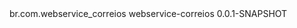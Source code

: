 <dependency>
  			<groupId>br.com.webservice_correios</groupId>
  			<artifactId>webservice-correios</artifactId>
  			<version>0.0.1-SNAPSHOT</version>
</dependency>
